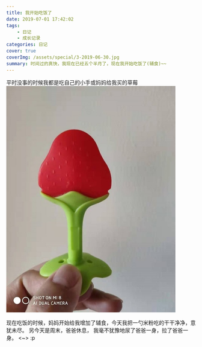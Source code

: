 ```yaml
---
title: 我开始吃饭了
date: 2019-07-01 17:42:02
tags: 
    - 日记
    - 成长记录
categories: 日记
cover: true
coverImg: /assets/special/3-2019-06-30.jpg
summary: 时间过的真快，我现在已经五个半月了，现在我开始吃饭了(辅食)~~
---
```

平时没事的时候我都是吃自己的小手或妈妈给我买的草莓
![](/assets/special/3-2019-06-30.jpg)

现在吃饭的时候，妈妈开始给我增加了辅食，今天我把一勺米粉吃的干干净净，意犹未尽。
另今天是周末，爸爸休息， 我毫不犹豫地尿了爸爸一身，拉了爸爸一身。 <~> :p
